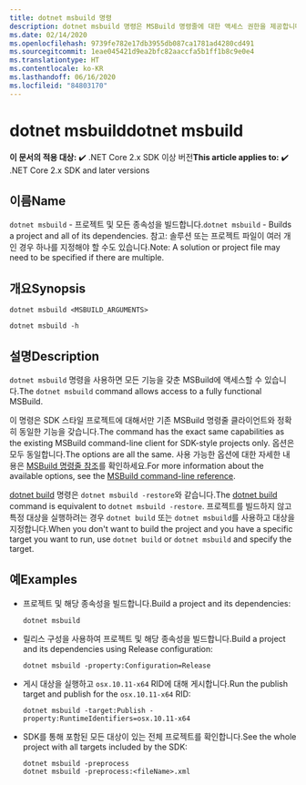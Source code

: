 ```yaml
---
title: dotnet msbuild 명령
description: dotnet msbuild 명령은 MSBuild 명령줄에 대한 액세스 권한을 제공합니다.
ms.date: 02/14/2020
ms.openlocfilehash: 9739fe782e17db3955db087ca1781ad4280cd491
ms.sourcegitcommit: 1eae045421d9ea2bfc82aaccfa5b1ff1b8c9e0e4
ms.translationtype: HT
ms.contentlocale: ko-KR
ms.lasthandoff: 06/16/2020
ms.locfileid: "84803170"
---
```

# <a name="dotnet-msbuild"></a><span data-ttu-id="82fd7-103">dotnet msbuild</span><span class="sxs-lookup"><span data-stu-id="82fd7-103">dotnet msbuild</span></span>

<span data-ttu-id="82fd7-104">**이 문서의 적용 대상:** ✔️ .NET Core 2.x SDK 이상 버전</span><span class="sxs-lookup"><span data-stu-id="82fd7-104">**This article applies to:** ✔️ .NET Core 2.x SDK and later versions</span></span>

## <a name="name"></a><span data-ttu-id="82fd7-105">이름</span><span class="sxs-lookup"><span data-stu-id="82fd7-105">Name</span></span>

<span data-ttu-id="82fd7-106">`dotnet msbuild` - 프로젝트 및 모든 종속성을 빌드합니다.</span><span class="sxs-lookup"><span data-stu-id="82fd7-106">`dotnet msbuild` - Builds a project and all of its dependencies.</span></span> <span data-ttu-id="82fd7-107">참고: 솔루션 또는 프로젝트 파일이 여러 개인 경우 하나를 지정해야 할 수도 있습니다.</span><span class="sxs-lookup"><span data-stu-id="82fd7-107">Note: A solution or project file may need to be specified if there are multiple.</span></span>

## <a name="synopsis"></a><span data-ttu-id="82fd7-108">개요</span><span class="sxs-lookup"><span data-stu-id="82fd7-108">Synopsis</span></span>

```dotnetcli
dotnet msbuild <MSBUILD_ARGUMENTS>

dotnet msbuild -h
```

## <a name="description"></a><span data-ttu-id="82fd7-109">설명</span><span class="sxs-lookup"><span data-stu-id="82fd7-109">Description</span></span>

<span data-ttu-id="82fd7-110">`dotnet msbuild` 명령을 사용하면 모든 기능을 갖춘 MSBuild에 액세스할 수 있습니다.</span><span class="sxs-lookup"><span data-stu-id="82fd7-110">The `dotnet msbuild` command allows access to a fully functional MSBuild.</span></span>

<span data-ttu-id="82fd7-111">이 명령은 SDK 스타일 프로젝트에 대해서만 기존 MSBuild 명령줄 클라이언트와 정확히 동일한 기능을 갖습니다.</span><span class="sxs-lookup"><span data-stu-id="82fd7-111">The command has the exact same capabilities as the existing MSBuild command-line client for SDK-style projects only.</span></span> <span data-ttu-id="82fd7-112">옵션은 모두 동일합니다.</span><span class="sxs-lookup"><span data-stu-id="82fd7-112">The options are all the same.</span></span> <span data-ttu-id="82fd7-113">사용 가능한 옵션에 대한 자세한 내용은 [MSBuild 명령줄 참조](/visualstudio/msbuild/msbuild-command-line-reference)를 확인하세요.</span><span class="sxs-lookup"><span data-stu-id="82fd7-113">For more information about the available options, see the [MSBuild command-line reference](/visualstudio/msbuild/msbuild-command-line-reference).</span></span>

<span data-ttu-id="82fd7-114">[dotnet build](dotnet-build.md) 명령은 `dotnet msbuild -restore`와 같습니다.</span><span class="sxs-lookup"><span data-stu-id="82fd7-114">The [dotnet build](dotnet-build.md) command is equivalent to `dotnet msbuild -restore`.</span></span> <span data-ttu-id="82fd7-115">프로젝트를 빌드하지 않고 특정 대상을 실행하려는 경우 `dotnet build` 또는 `dotnet msbuild`를 사용하고 대상을 지정합니다.</span><span class="sxs-lookup"><span data-stu-id="82fd7-115">When you don't want to build the project and you have a specific target you want to run, use `dotnet build` or `dotnet msbuild` and specify the target.</span></span>

## <a name="examples"></a><span data-ttu-id="82fd7-116">예</span><span class="sxs-lookup"><span data-stu-id="82fd7-116">Examples</span></span>

- <span data-ttu-id="82fd7-117">프로젝트 및 해당 종속성을 빌드합니다.</span><span class="sxs-lookup"><span data-stu-id="82fd7-117">Build a project and its dependencies:</span></span>

  ```dotnetcli
  dotnet msbuild
  ```

- <span data-ttu-id="82fd7-118">릴리스 구성을 사용하여 프로젝트 및 해당 종속성을 빌드합니다.</span><span class="sxs-lookup"><span data-stu-id="82fd7-118">Build a project and its dependencies using Release configuration:</span></span>

  ```dotnetcli
  dotnet msbuild -property:Configuration=Release
  ```

- <span data-ttu-id="82fd7-119">게시 대상을 실행하고 `osx.10.11-x64` RID에 대해 게시합니다.</span><span class="sxs-lookup"><span data-stu-id="82fd7-119">Run the publish target and publish for the `osx.10.11-x64` RID:</span></span>

  ```dotnetcli
  dotnet msbuild -target:Publish -property:RuntimeIdentifiers=osx.10.11-x64
  ```

- <span data-ttu-id="82fd7-120">SDK를 통해 포함된 모든 대상이 있는 전체 프로젝트를 확인합니다.</span><span class="sxs-lookup"><span data-stu-id="82fd7-120">See the whole project with all targets included by the SDK:</span></span>

  ```dotnetcli
  dotnet msbuild -preprocess
  dotnet msbuild -preprocess:<fileName>.xml
  ```

